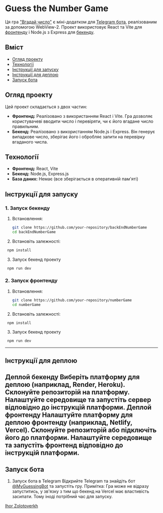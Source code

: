 # Guess the Number Game

Ця гра ["Вгадай число"](https://number-game-orpin.vercel.app) є міні-додатком для [Telegram бота](https://t.me/MyGuessingBot), реалізованим за допомогою WebView-2. Проект використовує React та Vite для [фронтенду](https://github.com/IhorZolot/numberGame) і Node.js з Express для [бекенду](https://github.com/IhorZolot/backEndNumberGame).

## Вміст

- [Огляд проекту](#overview)
- [Технології](#technologies)
- [Інструкції для запуску](#setup-instructions)
- [Інструкції для деплою](#deployment-instructions)
- [Запуск бота](#start-bot)

## Огляд проекту

Цей проект складається з двох частин:
- **Фронтенд:** Реалізовано з використанням React і Vite. Гра дозволяє користувачеві вводити число і перевіряти, чи є його вгадане число правильним.
- **Бекенд:** Реалізовано з використанням Node.js і Express. Він генерує випадкове число, зберігає його і обробляє запити на перевірку вгаданого числа.

## Технології

- **Фронтенд:** React, Vite
- **Бекенд:** Node.js, Express.js
- **База даних:** Немає (все зберігається в оперативній пам'яті)

## Інструкції для запуску

### 1. Запуск бекенду
1. Встановлення:
   ```bash
   git clone https://github.com/your-repository/backEndNumberGame
   cd backEndNumberGame
   ```

2. Встановіть залежності:
  ```bash
   npm install
   ```
3. Запуск бекенд проекту 
  ```bash
   npm run dev
   ```


### 2. Запуск фронтенду
1. Встановлення:
   ```bash
   git clone https://github.com/your-repository/numberGame
   cd numberGame
   ```
2. Встановіть залежності:
  ```bash
   npm install
  ```
3. Запуск бекенд проекту 
  ```bash
   npm run dev
  ```
---
## Інструкції для деплою

**Деплой бекенду**
Виберіть платформу для деплою (наприклад, Render, Heroku).
Склонуйте репозиторій на платформу.
Налаштуйте середовище та запустіть сервер відповідно до інструкцій платформи.
**Деплой фронтенду**
Налаштуйте платформу для деплою фронтенду (наприклад, Netlify, Vercel).
Склонуйте репозиторій або підключіть його до платформи.
Налаштуйте середовище та запустіть фронтенд відповідно до інструкцій платформи.
---
## Запуск бота

1. Запуск бота в Telegram
Відкрийте Telegram та знайдіть бот [@MyGuessingBot](https://t.me/MyGuessingBot) та запустіть гру.
Примітка: Гра може не відразу запуститись, у зв'язку з тим що бекенд на Vercel має властивість засипати. 
Тому іноді потрібний час для запуску.


[Ihor Zolotoverkh](www.linkedin.com/in/ihor-zolotoverkh)
